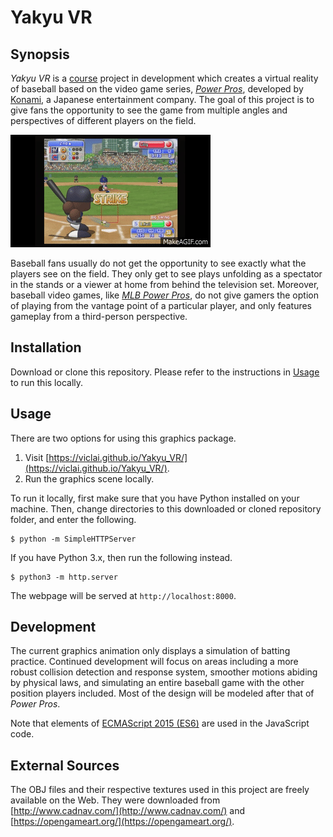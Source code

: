 # Yakyu VR

## Synopsis

*Yakyu VR* is a [course](https://goo.gl/eA6z7y) project in development which
creates a virtual reality of baseball based on the video game series,
[*Power Pros*](https://en.wikipedia.org/wiki/Power_Pros), developed by
[Konami](https://us.konami.com/), a Japanese entertainment company. The goal
of this project is to give fans the opportunity to see the game from multiple
angles and perspectives of different players on the field.

![power_pros](hub/MLB_Power_Pros_2008_Gameplay_Cubs_vs_Brewers_PS2.gif "Power Pros")

Baseball fans usually do not get the opportunity to see exactly what the
players see on the field. They only get to see plays unfolding as a spectator
in the stands or a viewer at home from behind the television set. Moreover,
baseball video games, like
[*MLB Power Pros*](https://en.wikipedia.org/wiki/MLB_Power_Pros),
do not give gamers the option of playing from the vantage point of a particular
player, and only features gameplay from a third-person perspective.

## Installation

Download or clone this repository. Please refer to the instructions in
[Usage](#usage) to run this locally.

## Usage

There are two options for using this graphics package.

1. Visit [https://viclai.github.io/Yakyu_VR/](https://viclai.github.io/Yakyu_VR/).
2. Run the graphics scene locally.

To run it locally, first make sure that you have Python installed on your
machine. Then, change directories to this downloaded or cloned repository
folder, and enter the following.

```
$ python -m SimpleHTTPServer
```

If you have Python 3.x, then run the following instead.

```
$ python3 -m http.server
```

The webpage will be served at `http://localhost:8000`.

## Development

The current graphics animation only displays a simulation of batting practice.
Continued development will focus on areas including a more robust collision
detection and response system, smoother motions abiding by physical laws, and 
simulating an entire baseball game with the other position players included.
Most of the design will be modeled after that of *Power Pros*.

Note that elements of
[ECMAScript 2015 (ES6)](https://www.ecma-international.org/ecma-262/6.0/) are
used in the JavaScript code.

## External Sources

The OBJ files and their respective textures used in this project are freely
available on the Web. They were downloaded from
[http://www.cadnav.com/](http://www.cadnav.com/) and
[https://opengameart.org/](https://opengameart.org/).


